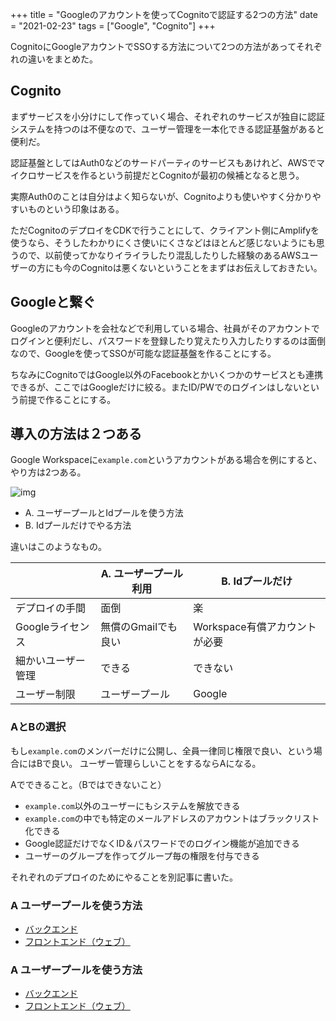 +++
title = "Googleのアカウントを使ってCognitoで認証する2つの方法"
date = "2021-02-23"
tags = ["Google", "Cognito"]
+++

CognitoにGoogleアカウントでSSOする方法について2つの方法があってそれぞれの違いをまとめた。

## Cognito

まずサービスを小分けにして作っていく場合、それぞれのサービスが独自に認証システムを持つのは不便なので、ユーザー管理を一本化できる認証基盤があると便利だ。

認証基盤としてはAuth0などのサードパーティのサービスもあけれど、AWSでマイクロサービスを作るという前提だとCognitoが最初の候補となると思う。

実際Auth0のことは自分はよく知らないが、Cognitoよりも使いやすく分かりやすいものという印象はある。

ただCognitoのデプロイをCDKで行うことにして、クライアント側にAmplifyを使うなら、そうしたわかりにくさ使いにくさなどはほとんど感じないようにも思うので、以前使ってかなりイライラしたり混乱したりした経験のあるAWSユーザーの方にも今のCognitoは悪くないということをまずはお伝えしておきたい。

## Googleと繋ぐ

Googleのアカウントを会社などで利用している場合、社員がそのアカウントでログインと便利だし、パスワードを登録したり覚えたり入力したりするのは面倒なので、Googleを使ってSSOが可能な認証基盤を作ることにする。

ちなみにCognitoではGoogle以外のFacebookとかいくつかのサービスとも連携できるが、ここではGoogleだけに絞る。またID/PWでのログインはしないという前提で作ることにする。

## 導入の方法は２つある

Google Workspaceに`example.com`というアカウントがある場合を例にすると、やり方は2つある。

![img](/img/2021/02/CognitoEitherWay.png)

- A. ユーザープールとIdプールを使う方法
- B. Idプールだけでやる方法

違いはこのようなもの。

 &nbsp; | A. ユーザープール利用 | B. Idプールだけ
------|------|------
 デプロイの手間 | 面倒 | 楽
 Googleライセンス | 無償のGmailでも良い | Workspace有償アカウントが必要
 細かいユーザー管理 | できる | できない
 ユーザー制限 | ユーザープール | Google
 
### AとBの選択
 
もし`example.com`のメンバーだけに公開し、全員一律同じ権限で良い、という場合にはBで良い。
ユーザー管理らしいことをするならAになる。

Aでできること。（Bではできないこと）

* `example.com`以外のユーザーにもシステムを解放できる
* `example.com`の中でも特定のメールアドレスのアカウントはブラックリスト化できる
* Google認証だけでなくID＆パスワードでのログイン機能が追加できる
* ユーザーのグループを作ってグループ毎の権限を付与できる

それぞれのデプロイのためにやることを別記事に書いた。


### A ユーザープールを使う方法

* [バックエンド](/aws/cognito-user-pool-with-google-auth)
* [フロントエンド（ウェブ）](/aws/amplify-googleauth-cognitouserpool)

### A ユーザープールを使う方法

* [バックエンド](/aws/cognito-id-pool-with-google-auth)
* [フロントエンド（ウェブ）](/aws/amplify-googleauth-cognitoidpool)
